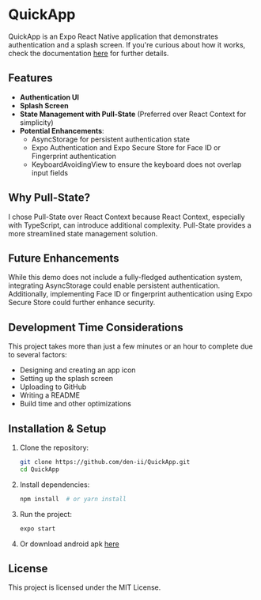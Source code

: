 # QuickApp

QuickApp is an Expo React Native application that demonstrates authentication and a splash screen. If you're curious about how it works, check the documentation [here](https://docs.expo.dev/router/reference/authentication/) for further details.

## Features

- **Authentication UI**
- **Splash Screen**
- **State Management with Pull-State** (Preferred over React Context for simplicity)
- **Potential Enhancements**:
  - AsyncStorage for persistent authentication state
  - Expo Authentication and Expo Secure Store for Face ID or Fingerprint authentication
  - KeyboardAvoidingView to ensure the keyboard does not overlap input fields

## Why Pull-State?

I chose Pull-State over React Context because React Context, especially with TypeScript, can introduce additional complexity. Pull-State provides a more streamlined state management solution.

## Future Enhancements

While this demo does not include a fully-fledged authentication system, integrating AsyncStorage could enable persistent authentication. Additionally, implementing Face ID or fingerprint authentication using Expo Secure Store could further enhance security.

## Development Time Considerations

This project takes more than just a few minutes or an hour to complete due to several factors:

- Designing and creating an app icon
- Setting up the splash screen
- Uploading to GitHub
- Writing a README
- Build time and other optimizations

## Installation & Setup

1. Clone the repository:
   ```sh
   git clone https://github.com/den-ii/QuickApp.git
   cd QuickApp
   ```
2. Install dependencies:
   ```sh
   npm install  # or yarn install
   ```
3. Run the project:
   ```sh
   expo start
   ```
4. Or download android apk [here]()

## License

This project is licensed under the MIT License.
